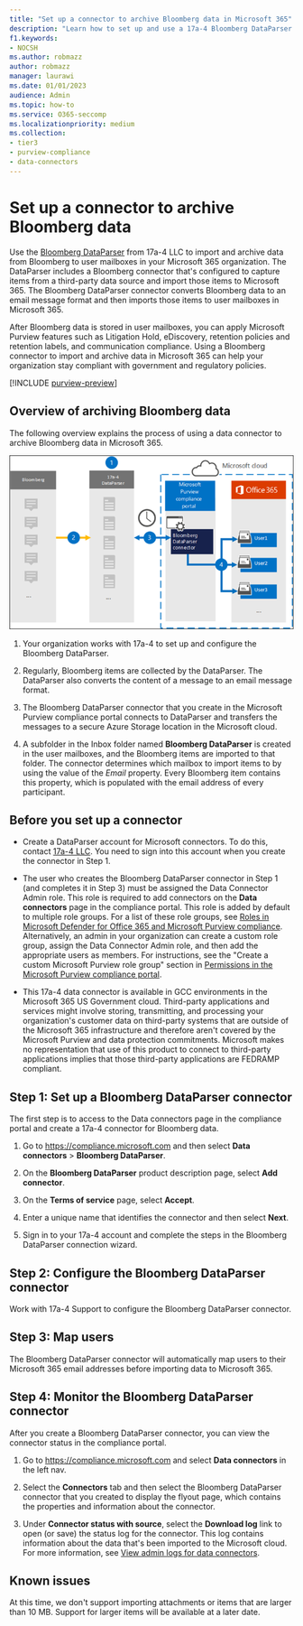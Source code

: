 ```yaml
---
title: "Set up a connector to archive Bloomberg data in Microsoft 365"
description: "Learn how to set up and use a 17a-4 Bloomberg DataParser connector to import and archive Bloomberg data in Microsoft 365."
f1.keywords:
- NOCSH
ms.author: robmazz
author: robmazz
manager: laurawi
ms.date: 01/01/2023
audience: Admin
ms.topic: how-to
ms.service: O365-seccomp
ms.localizationpriority: medium
ms.collection:
- tier3
- purview-compliance
- data-connectors
---
```


# Set up a connector to archive Bloomberg data

Use the [Bloomberg DataParser](https://www.17a-4.com/Bloomberg-dataparser/) from 17a-4 LLC to import and archive data from Bloomberg to user mailboxes in your Microsoft 365 organization. The DataParser includes a Bloomberg connector that's configured to capture items from a third-party data source and import those items to Microsoft 365. The Bloomberg DataParser connector converts Bloomberg data to an email message format and then imports those items to user mailboxes in Microsoft 365.

After Bloomberg data is stored in user mailboxes, you can apply Microsoft Purview features such as Litigation Hold, eDiscovery, retention policies and retention labels, and communication compliance. Using a Bloomberg connector to import and archive data in Microsoft 365 can help your organization stay compliant with government and regulatory policies.

[!INCLUDE [purview-preview](../includes/purview-preview.md)]

## Overview of archiving Bloomberg data

The following overview explains the process of using a data connector to archive Bloomberg data in Microsoft 365.

![Archiving workflow for Bloomberg data from 17a-4.](../media/BloombergDataParserConnectorWorkflow.png)

1. Your organization works with 17a-4 to set up and configure the Bloomberg DataParser.

2. Regularly, Bloomberg items are collected by the DataParser. The DataParser also converts the content of a message to an email message format.

3. The Bloomberg DataParser connector that you create in the Microsoft Purview compliance portal connects to DataParser and transfers the messages to a secure Azure Storage location in the Microsoft cloud.

4. A subfolder in the Inbox folder named **Bloomberg DataParser** is created in the user mailboxes, and the Bloomberg items are imported to that folder. The connector determines which mailbox to import items to by using the value of the *Email* property. Every Bloomberg item contains this property, which is populated with the email address of every participant.

## Before you set up a connector

- Create a DataParser account for Microsoft connectors. To do this, contact [17a-4 LLC](https://www.17a-4.com/contact/). You need to sign into this account when you create the connector in Step 1.

- The user who creates the Bloomberg DataParser connector in Step 1 (and completes it in Step 3) must be assigned the Data Connector Admin role. This role is required to add connectors on the **Data connectors** page in the compliance portal. This role is added by default to multiple role groups. For a list of these role groups, see [Roles in Microsoft Defender for Office 365 and Microsoft Purview compliance](../security/office-365-security/scc-permissions.md#roles-in-microsoft-defender-for-office-365-and-microsoft-purview-compliance). Alternatively, an admin in your organization can create a custom role group, assign the Data Connector Admin role, and then add the appropriate users as members. For instructions, see the "Create a custom Microsoft Purview role group" section in [Permissions in the Microsoft Purview compliance portal](microsoft-365-compliance-center-permissions.md#create-a-custom-microsoft-purview-role-group).

- This 17a-4 data connector is available in GCC environments in the Microsoft 365 US Government cloud. Third-party applications and services might involve storing, transmitting, and processing your organization's customer data on third-party systems that are outside of the Microsoft 365 infrastructure and therefore aren't covered by the Microsoft Purview and data protection commitments. Microsoft makes no representation that use of this product to connect to third-party applications implies that those third-party applications are FEDRAMP compliant.

## Step 1: Set up a Bloomberg DataParser connector

The first step is to access to the Data connectors page in the compliance portal and create a 17a-4 connector for Bloomberg data.

1. Go to <https://compliance.microsoft.com> and then select **Data connectors** > **Bloomberg DataParser**.

2. On the **Bloomberg DataParser** product description page, select **Add connector**.

3. On the **Terms of service** page, select **Accept**.

4. Enter a unique name that identifies the connector and then select **Next**.

5. Sign in to your 17a-4 account and complete the steps in the Bloomberg DataParser connection wizard.

## Step 2: Configure the Bloomberg DataParser connector

Work with 17a-4 Support to configure the Bloomberg DataParser connector.

## Step 3: Map users

The Bloomberg DataParser connector will automatically map users to their Microsoft 365 email addresses before importing data to Microsoft 365.

## Step 4: Monitor the Bloomberg DataParser connector

After you create a Bloomberg DataParser connector, you can view the connector status in the compliance portal.

1. Go to <https://compliance.microsoft.com> and select **Data connectors** in the left nav.

2. Select the **Connectors** tab and then select the Bloomberg DataParser connector that you created to display the flyout page, which contains the properties and information about the connector.

3. Under **Connector status with source**, select the **Download log** link to open (or save) the status log for the connector. This log contains information about the data that's been imported to the Microsoft cloud. For more information, see [View admin logs for data connectors](data-connector-admin-logs.md).

## Known issues

At this time, we don't support importing attachments or items that are larger than 10 MB. Support for larger items will be available at a later date.
